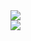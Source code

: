 <div>
<img align="center" src="https://github.com/Yeon-Moo/Img_storage/blob/master/text.gif">

</div
  
  <div align="center">
<img src="https://spotify-github-profile.vercel.app/api/view.svg?uid=lgvkl42jiac8cg882if1xgi67&redirect=true][https://spotify-github-profile.vercel.app/api/view.svg?uid=lgvkl42jiac8cg882if1xgi67&cover_image=true&theme=default&show_offline=false&bar_color=53b14f&bar_color_cover=false">
  </div>


<!--
**Yeon-Moo/Yeon-Moo** is a ✨ _special_ ✨ repository because its `README.md` (this file) appears on your GitHub profile.

Here are some ideas to get you started:

- 🔭 I’m currently working on ...
- 🌱 I’m currently learning ...
- 👯 I’m looking to collaborate on ...
- 🤔 I’m looking for help with ...
- 💬 Ask me about ...
- 📫 How to reach me: ...
- 😄 Pronouns: ...
- ⚡ Fun fact: ...
-->
